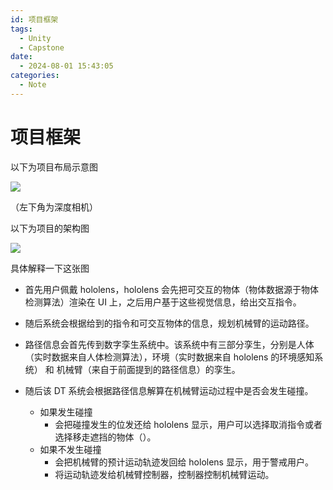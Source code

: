 ```yaml
---
id: 项目框架
tags:
  - Unity
  - Capstone
date:
  - 2024-08-01 15:43:05
categories:
  - Note
---
```

# 项目框架

以下为项目布局示意图

![](Z0rSbEGwPocdfvxH9IxcyqKbnKh.png)

（左下角为深度相机）

以下为项目的架构图

![](Mh5SbOFi4odvCoxSRLhcxYWBnde.png)

具体解释一下这张图

- 首先用户佩戴 hololens，hololens 会先把可交互的物体（物体数据源于物体检测算法）渲染在 UI 上，之后用户基于这些视觉信息，给出交互指令。
- 随后系统会根据给到的指令和可交互物体的信息，规划机械臂的运动路径。
- 路径信息会首先传到数字孪生系统中。该系统中有三部分孪生，分别是人体（实时数据来自人体检测算法），环境（实时数据来自 hololens 的环境感知系统） 和 机械臂（来自于前面提到的路径信息）的孪生。
- 随后该 DT 系统会根据路径信息解算在机械臂运动过程中是否会发生碰撞。

  - 如果发生碰撞
    - 会把碰撞发生的位发还给 hololens 显示，用户可以选择取消指令或者选择移走遮挡的物体（）。
  - 如果不发生碰撞
    - 会把机械臂的预计运动轨迹发回给 hololens 显示，用于警戒用户。
    - 将运动轨迹发给机械臂控制器，控制器控制机械臂运动。
